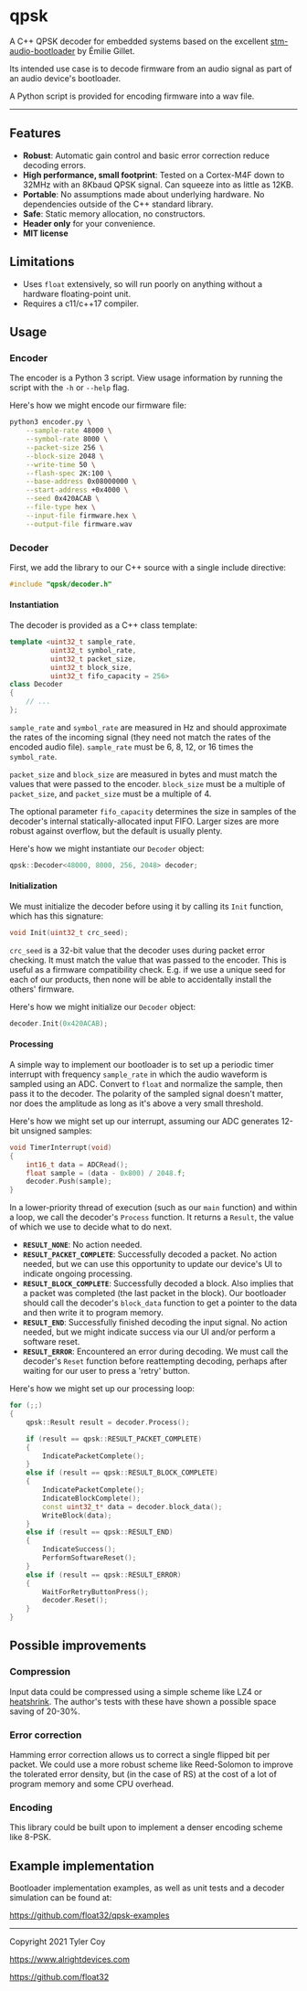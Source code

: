 # qpsk

A C++ QPSK decoder for embedded systems based on the excellent
[stm-audio-bootloader](https://github.com/pichenettes/stm-audio-bootloader)
by Émilie Gillet.

Its intended use case is to decode firmware from an audio signal
as part of an audio device's bootloader.

A Python script is provided for encoding firmware into a wav file.

---

## Features

- **Robust**:
    Automatic gain control and basic error correction reduce
    decoding errors.
- **High performance, small footprint**:
    Tested on a Cortex-M4F down to 32MHz with an 8Kbaud QPSK signal.
    Can squeeze into as little as 12KB.
- **Portable**: No assumptions made about underlying hardware. No dependencies
    outside of the C++ standard library.
- **Safe**: Static memory allocation, no constructors.
- **Header only** for your convenience.
- **MIT license**


## Limitations

- Uses `float` extensively, so will run poorly on anything without a
  hardware floating-point unit.
- Requires a c11/c++17 compiler.


## Usage

### Encoder

The encoder is a Python 3 script. View usage information by running
the script with the `-h` or `--help` flag.

Here's how we might encode our firmware file:

```sh
python3 encoder.py \
    --sample-rate 48000 \
    --symbol-rate 8000 \
    --packet-size 256 \
    --block-size 2048 \
    --write-time 50 \
    --flash-spec 2K:100 \
    --base-address 0x08000000 \
    --start-address +0x4000 \
    --seed 0x420ACAB \
    --file-type hex \
    --input-file firmware.hex \
    --output-file firmware.wav
```

### Decoder

First, we add the library to our C++ source with a single include directive:

```C++
#include "qpsk/decoder.h"
```

#### Instantiation

The decoder is provided as a C++ class template:

```C++
template <uint32_t sample_rate,
          uint32_t symbol_rate,
          uint32_t packet_size,
          uint32_t block_size,
          uint32_t fifo_capacity = 256>
class Decoder
{
    // ...
};
```

`sample_rate` and `symbol_rate` are measured in Hz and should approximate
the rates of the incoming signal (they need not match the rates of the
encoded audio file). `sample_rate` must be 6, 8, 12, or 16 times
the `symbol_rate`.

`packet_size` and `block_size` are measured in bytes and must match the
values that were passed to the encoder. `block_size` must be a multiple
of `packet_size`, and `packet_size` must be a multiple of 4.

The optional parameter `fifo_capacity` determines the size in samples of
the decoder's internal statically-allocated input FIFO. Larger sizes are
more robust against overflow, but the default is usually plenty.

Here's how we might instantiate our `Decoder` object:

```C++
qpsk::Decoder<48000, 8000, 256, 2048> decoder;
```

#### Initialization

We must initialize the decoder before using it by calling its `Init`
function, which has this signature:

```C++
void Init(uint32_t crc_seed);
```

`crc_seed` is a 32-bit value that the decoder uses during packet error
checking. It must match the value that was passed to the encoder. This is
useful as a firmware compatibility check. E.g. if we use a unique seed for
each of our products, then none will be able to accidentally install the
others' firmware.

Here's how we might initialize our `Decoder` object:

```C++
decoder.Init(0x420ACAB);
```

#### Processing

A simple way to implement our bootloader is to set up a periodic timer
interrupt with frequency `sample_rate` in which the audio waveform is
sampled using an ADC. Convert to `float` and normalize the sample, then
pass it to the decoder. The polarity of the sampled signal doesn't matter,
nor does the amplitude as long as it's above a very small threshold.

Here's how we might set up our interrupt, assuming our ADC generates
12-bit unsigned samples:

```C++
void TimerInterrupt(void)
{
    int16_t data = ADCRead();
    float sample = (data - 0x800) / 2048.f;
    decoder.Push(sample);
}
```

In a lower-priority thread of execution (such as our `main` function) and
within a loop, we call the decoder's `Process` function. It returns a `Result`,
the value of which we use to decide what to do next.

- **`RESULT_NONE`**: No action needed.
- **`RESULT_PACKET_COMPLETE`**: Successfully decoded a packet.
    No action needed, but we can use this opportunity to update our
    device's UI to indicate ongoing processing.
- **`RESULT_BLOCK_COMPLETE`**: Successfully decoded a block. Also implies
    that a packet was completed (the last packet in the block).
    Our bootloader should call the decoder's `block_data` function to get
    a pointer to the data and then write it to program memory.
- **`RESULT_END`**: Successfully finished decoding the
    input signal. No action needed, but we might indicate success via our
    UI and/or perform a software reset.
- **`RESULT_ERROR`**: Encountered an error during decoding. We must call
    the decoder's `Reset` function before reattempting decoding, perhaps
    after waiting for our user to press a 'retry' button.

Here's how we might set up our processing loop:

```C++
for (;;)
{
    qpsk::Result result = decoder.Process();

    if (result == qpsk::RESULT_PACKET_COMPLETE)
    {
        IndicatePacketComplete();
    }
    else if (result == qpsk::RESULT_BLOCK_COMPLETE)
    {
        IndicatePacketComplete();
        IndicateBlockComplete();
        const uint32_t* data = decoder.block_data();
        WriteBlock(data);
    }
    else if (result == qpsk::RESULT_END)
    {
        IndicateSuccess();
        PerformSoftwareReset();
    }
    else if (result == qpsk::RESULT_ERROR)
    {
        WaitForRetryButtonPress();
        decoder.Reset();
    }
}
```


## Possible improvements

### Compression

Input data could be compressed using a simple scheme like LZ4 or
[heatshrink](https://github.com/atomicobject/heatshrink).
The author's tests with these have shown a possible space saving of 20-30%.

### Error correction

Hamming error correction allows us to correct a single flipped bit per
packet. We could use a more robust scheme like Reed-Solomon to
improve the tolerated error density, but (in the case of RS) at the cost
of a lot of program memory and some CPU overhead.

### Encoding

This library could be built upon to implement a denser encoding scheme
like 8-PSK.


## Example implementation

Bootloader implementation examples, as well as unit tests and a decoder
simulation can be found at:

https://github.com/float32/qpsk-examples


---

Copyright 2021 Tyler Coy

https://www.alrightdevices.com

https://github.com/float32
